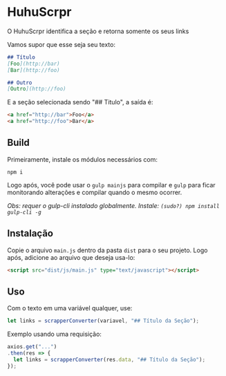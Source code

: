 # HuhuScrpr
O HuhuScrpr identifica a seção e retorna somente os seus links

Vamos supor que esse seja seu texto:
```md
## Título
[Foo](http://bar)
[Bar](http://foo)

## Outro
[Outro](http://foo)
```

E a seção selecionada sendo "## Titulo", a saída é:
```html
<a href="http://bar">Foo</a>
<a href="http://foo">Bar</a>
```

## Build
  Primeiramente, instale os módulos necessários com:
  ```
  npm i
  ```
  Logo após, você pode usar o `gulp mainjs` para compilar e `gulp` para ficar monitorando alterações e compilar quando o mesmo ocorrer.

  *_Obs: requer o gulp-cli instalado globalmente. Instale: `(sudo?) npm install gulp-cli -g`_*


## Instalação
  Copie o arquivo `main.js` dentro da pasta `dist` para o seu projeto. Logo após, adicione ao arquivo que deseja usa-lo:
  ```html
  <script src="dist/js/main.js" type="text/javascript"></script>
  ```

## Uso
  Com o texto em uma variável qualquer, use:
  ```javascript
  let links = scrapperConverter(variavel, "## Título da Seção");
  ```

  Exemplo usando uma requisição:
  ```javascript
  axios.get("...")
  .then(res => {
    let links = scrapperConverter(res.data, "## Título da Seção");
  });
  ```